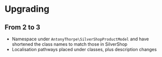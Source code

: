 # Upgrading

## From 2 to 3
- Namespace under `AntonyThorpe\SilverShopProductModel` and have shortened the class names to match those in SilverShop
- Localisation pathways placed under classes, plus description changes
